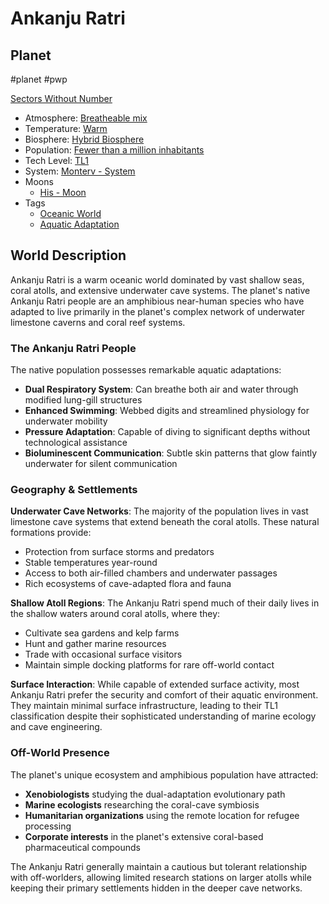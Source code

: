 # Ankanju Ratri
## Planet

#planet #pwp 

[Sectors Without Number](https://sectorswithoutnumber.com/sector/bfDcBzTtgpeyLUfwzjio/planet/oczL1nLgnzsPhn3qx7rE)

- Atmosphere: [Breatheable mix](../../../Gaming/StarsWithoutNumber/Breatheable%20Mix.md)
- Temperature: [Warm](../../../Gaming/StarsWithoutNumber/Warm.md)
- Biosphere: [Hybrid Biosphere](../../../Gaming/StarsWithoutNumber/Hybrid%20Biosphere.md)
- Population: [Fewer than a million inhabitants](../../../Gaming/StarsWithoutNumber/Fewer%20than%20a%20Million.md)
- Tech Level: [TL1](../../../Gaming/StarsWithoutNumber/TL1.md)
- System: [Monterv - System](../../../Gaming/StarsWithoutNumber/PiratesWithoutPlunder/Monterv%20-%20System.md)
- Moons
   - [His - Moon](../../../Gaming/StarsWithoutNumber/PiratesWithoutPlunder/His%20-%20Moon.md)
- Tags
   - [Oceanic World](../../../Gaming/StarsWithoutNumber/Oceanic%20World.md)
   - [Aquatic Adaptation](../../../Gaming/StarsWithoutNumber/Aquatic%20Adaptation.md)

## World Description

Ankanju Ratri is a warm oceanic world dominated by vast shallow seas, coral atolls, and extensive underwater cave systems. The planet's native Ankanju Ratri people are an amphibious near-human species who have adapted to live primarily in the planet's complex network of underwater limestone caverns and coral reef systems.

### The Ankanju Ratri People

The native population possesses remarkable aquatic adaptations:
- **Dual Respiratory System**: Can breathe both air and water through modified lung-gill structures
- **Enhanced Swimming**: Webbed digits and streamlined physiology for underwater mobility
- **Pressure Adaptation**: Capable of diving to significant depths without technological assistance
- **Bioluminescent Communication**: Subtle skin patterns that glow faintly underwater for silent communication

### Geography & Settlements

**Underwater Cave Networks**: The majority of the population lives in vast limestone cave systems that extend beneath the coral atolls. These natural formations provide:
- Protection from surface storms and predators
- Stable temperatures year-round
- Access to both air-filled chambers and underwater passages
- Rich ecosystems of cave-adapted flora and fauna

**Shallow Atoll Regions**: The Ankanju Ratri spend much of their daily lives in the shallow waters around coral atolls, where they:
- Cultivate sea gardens and kelp farms
- Hunt and gather marine resources
- Trade with occasional surface visitors
- Maintain simple docking platforms for rare off-world contact

**Surface Interaction**: While capable of extended surface activity, most Ankanju Ratri prefer the security and comfort of their aquatic environment. They maintain minimal surface infrastructure, leading to their TL1 classification despite their sophisticated understanding of marine ecology and cave engineering.

### Off-World Presence

The planet's unique ecosystem and amphibious population have attracted:
- **Xenobiologists** studying the dual-adaptation evolutionary path
- **Marine ecologists** researching the coral-cave symbiosis
- **Humanitarian organizations** using the remote location for refugee processing
- **Corporate interests** in the planet's extensive coral-based pharmaceutical compounds

The Ankanju Ratri generally maintain a cautious but tolerant relationship with off-worlders, allowing limited research stations on larger atolls while keeping their primary settlements hidden in the deeper cave networks.
